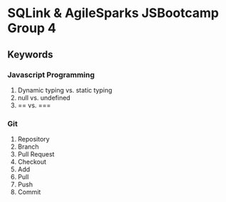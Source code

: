 <h1>SQLink &amp; AgileSparks JSBootcamp Group 4</h1>
<h2>Keywords</h2>
<h3>Javascript Programming</h3>
<ol>
    <li>Dynamic typing vs. static typing</li>  
    <li>null vs. undefined</li>  
    <li>== vs. ===</li>  
</ol>
<h3>Git</h3>
<ol>
  <li>Repository</li>  
  <li>Branch</li>  
  <li>Pull Request</li>  
  <li>Checkout</li>  
  <li>Add</li>  
  <li>Pull</li>  
  <li>Push</li>  
  <li>Commit</li>  
</ol>
